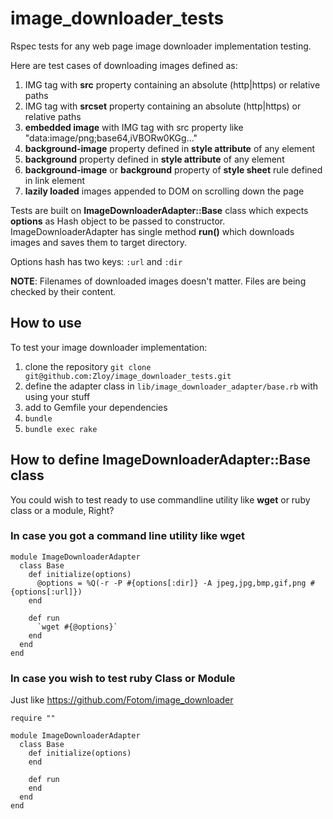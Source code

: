 # image_downloader_tests

Rspec tests for any web page image downloader implementation testing.

Here are test cases of downloading images defined as:

1. IMG tag with **src** property containing an absolute (http|https) or relative paths
1. IMG tag with **srcset** property containing an absolute (http|https) or relative paths
1. **embedded image** with IMG tag with src property like "data:image/png;base64,iVBORw0KGg..."
1. **background-image** property defined in **style attribute** of any element
1. **background** property defined in **style attribute** of any element
1. **background-image** or **background** property of **style sheet** rule defined in link element
1. **lazily loaded** images appended to DOM on scrolling down the page

Tests are built on **ImageDownloaderAdapter::Base** class which expects **options** as Hash object to be passed to constructor. ImageDownloaderAdapter has single method **run()** which downloads images and saves them to target directory.

Options hash has two keys: `:url` and `:dir`

**NOTE**: Filenames of downloaded images doesn't matter. Files are being checked by their content.

## How to use

To test your image downloader implementation:

1. clone the repository `git clone git@github.com:Zloy/image_downloader_tests.git` 
2. define the adapter class in `lib/image_downloader_adapter/base.rb` with using your stuff
3. add to Gemfile your dependencies
4. `bundle`
5. `bundle exec rake`

## How to define ImageDownloaderAdapter::Base class

You could wish to test ready to use commandline utility like **wget** or ruby class or a module, Right?

### In case you got a command line utility like wget

```
module ImageDownloaderAdapter
  class Base
    def initialize(options)
      @options = %Q(-r -P #{options[:dir]} -A jpeg,jpg,bmp,gif,png #{options[:url]})
    end
    
    def run
      `wget #{@options}`
    end
  end
end
```

### In case you wish to test ruby Class or Module

Just like https://github.com/Fotom/image_downloader

```
require ""

module ImageDownloaderAdapter
  class Base
    def initialize(options)
    end
    
    def run
    end
  end
end
```
